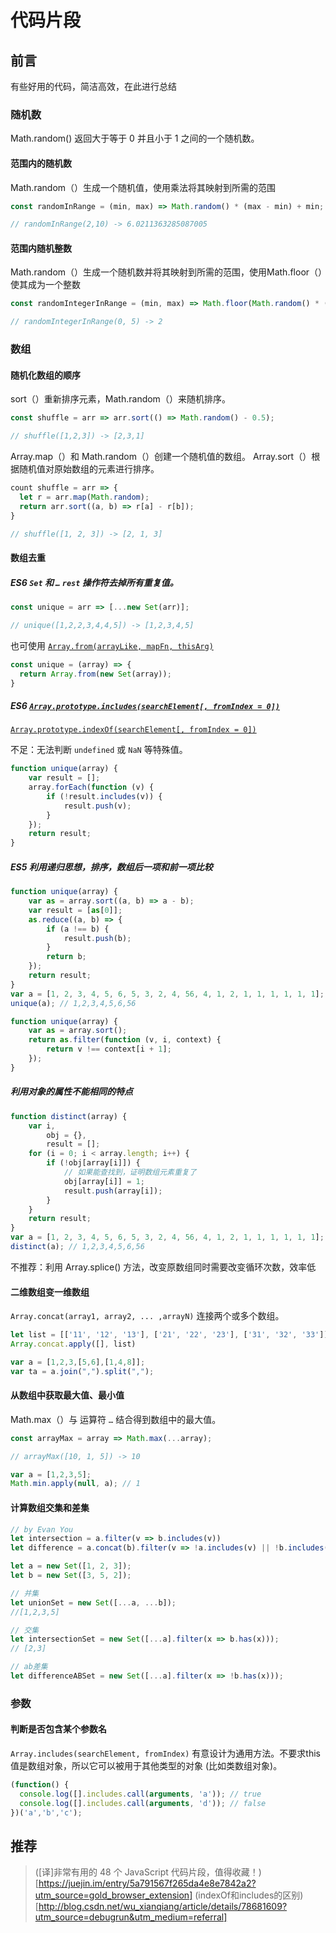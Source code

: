 # 代码片段

## 前言

有些好用的代码，简洁高效，在此进行总结

### 随机数

Math.random() 返回大于等于 0 并且小于 1 之间的一个随机数。

#### 范围内的随机数

Math.random（）生成一个随机值，使用乘法将其映射到所需的范围

```js
const randomInRange = (min, max) => Math.random() * (max - min) + min;

// randomInRange(2,10) -> 6.0211363285087005
```

#### 范围内随机整数

Math.random（）生成一个随机数并将其映射到所需的范围，使用Math.floor（）使其成为一个整数

```js
const randomIntegerInRange = (min, max) => Math.floor(Math.random() * (max - min + 1)) + min;

// randomIntegerInRange(0, 5) -> 2
```

### 数组

#### 随机化数组的顺序

sort（）重新排序元素，Math.random（）来随机排序。

```js
const shuffle = arr => arr.sort(() => Math.random() - 0.5);

// shuffle([1,2,3]) -> [2,3,1]
```

Array.map（）和 Math.random（）创建一个随机值的数组。 Array.sort（）根据随机值对原始数组的元素进行排序。

```js
count shuffle = arr => {
  let r = arr.map(Math.random);
  return arr.sort((a, b) => r[a] - r[b]);
}

// shuffle([1, 2, 3]) -> [2, 1, 3]
```

#### 数组去重

##### ES6 `Set` 和 `…` `rest` 操作符去掉所有重复值。

```js
const unique = arr => [...new Set(arr)];

// unique([1,2,2,3,4,4,5]) -> [1,2,3,4,5]
```

也可使用 [`Array.from(arrayLike, mapFn, thisArg)`][2]

```js
const unique = (array) => {
  return Array.from(new Set(array));
}
```


##### ES6 [`Array.prototype.includes(searchElement[, fromIndex = 0])`][3]

[`Array.prototype.indexOf(searchElement[, fromIndex = 0])`][1]

不足：无法判断 `undefined` 或 `NaN` 等特殊值。

```js
function unique(array) {
    var result = [];
    array.forEach(function (v) {
        if (!result.includes(v)) {
            result.push(v);
        }
    });
    return result;
}
```

##### ES5 利用递归思想，排序，数组后一项和前一项比较
```js
function unique(array) {
    var as = array.sort((a, b) => a - b);
    var result = [as[0]];
    as.reduce((a, b) => {
        if (a !== b) {
            result.push(b);
        }
        return b;
    });
    return result;
}
var a = [1, 2, 3, 4, 5, 6, 5, 3, 2, 4, 56, 4, 1, 2, 1, 1, 1, 1, 1, 1];
unique(a); // 1,2,3,4,5,6,56
```

```js
function unique(array) {
    var as = array.sort();
    return as.filter(function (v, i, context) {
        return v !== context[i + 1];
    });
}
```

##### 利用对象的属性不能相同的特点

```js
function distinct(array) {
    var i,
        obj = {},
        result = [];
    for (i = 0; i < array.length; i++) {
        if (!obj[array[i]]) {
            // 如果能查找到，证明数组元素重复了
            obj[array[i]] = 1;
            result.push(array[i]);
        }
    }
    return result;
}
var a = [1, 2, 3, 4, 5, 6, 5, 3, 2, 4, 56, 4, 1, 2, 1, 1, 1, 1, 1, 1];
distinct(a); // 1,2,3,4,5,6,56
```

不推荐：利用 Array.splice() 方法，改变原数组同时需要改变循环次数，效率低

#### 二维数组变一维数组

`Array.concat(array1, array2, ... ,arrayN)` 连接两个或多个数组。

```js
let list = [['11', '12', '13'], ['21', '22', '23'], ['31', '32', '33']];
Array.concat.apply([], list)
```

```js
var a = [1,2,3,[5,6],[1,4,8]];
var ta = a.join(",").split(",");
```

#### 从数组中获取最大值、最小值

Math.max（）与 运算符 `…` 结合得到数组中的最大值。

```js
const arrayMax = array => Math.max(...array);

// arrayMax([10, 1, 5]) -> 10
```

```js
var a = [1,2,3,5];
Math.min.apply(null, a); // 1
```

#### 计算数组交集和差集

```js
// by Evan You
let intersection = a.filter(v => b.includes(v))
let difference = a.concat(b).filter(v => !a.includes(v) || !b.includes(v))
```
```js
let a = new Set([1, 2, 3]);
let b = new Set([3, 5, 2]);

// 并集
let unionSet = new Set([...a, ...b]);
//[1,2,3,5]

// 交集
let intersectionSet = new Set([...a].filter(x => b.has(x)));
// [2,3]

// ab差集
let differenceABSet = new Set([...a].filter(x => !b.has(x)));
```


### 参数

#### 判断是否包含某个参数名

`Array.includes(searchElement, fromIndex)` 有意设计为通用方法。不要求this值是数组对象，所以它可以被用于其他类型的对象 (比如类数组对象)。

```js
(function() {
  console.log([].includes.call(arguments, 'a')); // true
  console.log([].includes.call(arguments, 'd')); // false
})('a','b','c');
```


## 推荐

> ([译]非常有用的 48 个 JavaScript 代码片段，值得收藏！)[https://juejin.im/entry/5a791567f265da4e8e7842a2?utm_source=gold_browser_extension]
> (indexOf和includes的区别)[http://blog.csdn.net/wu_xianqiang/article/details/78681609?utm_source=debugrun&utm_medium=referral]

[1]: https://developer.mozilla.org/zh-CN/docs/Web/JavaScript/Reference/Global_Objects/Array/indexOf
[2]: https://developer.mozilla.org/zh-CN/docs/Web/JavaScript/Reference/Global_Objects/Array/from
[3]: https://developer.mozilla.org/zh-CN/docs/Web/JavaScript/Reference/Global_Objects/Array/includes